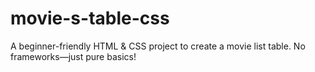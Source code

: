 # movie-s-table-css
A beginner-friendly HTML &amp; CSS project to create a movie list table. No frameworks—just pure basics!
